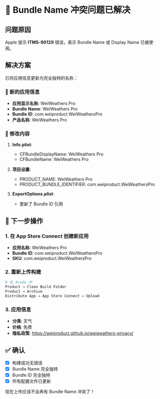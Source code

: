 # 🔧 Bundle Name 冲突问题已解决

## 问题原因
Apple 提示 **ITMS-90129** 错误，表示 Bundle Name 或 Display Name 已被使用。

## 解决方案
已将应用信息更新为完全独特的名称：

### 📱 新的应用信息
- **应用显示名称**: WeiWeathers Pro
- **Bundle Name**: WeiWeathers Pro  
- **Bundle ID**: com.weiproduct.WeiWeathersPro
- **产品名称**: WeiWeathers Pro

### 🔧 修改内容
1. **Info.plist**:
   - CFBundleDisplayName: WeiWeathers Pro
   - CFBundleName: WeiWeathers Pro

2. **项目设置**:
   - PRODUCT_NAME: WeiWeathers Pro
   - PRODUCT_BUNDLE_IDENTIFIER: com.weiproduct.WeiWeathersPro

3. **ExportOptions.plist**:
   - 更新了 Bundle ID 引用

## 🚀 下一步操作

### 1. 在 App Store Connect 创建新应用
- **应用名称**: WeiWeathers Pro
- **Bundle ID**: com.weiproduct.WeiWeathersPro
- **SKU**: com.weiproduct.WeiWeathersPro

### 2. 重新上传构建
```bash
# 在 Xcode 中
Product → Clean Build Folder
Product → Archive
Distribute App → App Store Connect → Upload
```

### 3. 应用信息
- **分类**: 天气
- **价格**: 免费
- **隐私政策**: https://weiproduct.github.io/weiweathers-privacy/

## ✅ 确认
- [x] 构建成功无错误
- [x] Bundle Name 完全独特
- [x] Bundle ID 完全独特
- [x] 所有配置文件已更新

现在上传应该不会再有 Bundle Name 冲突了！